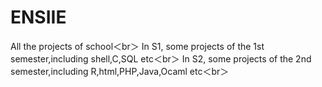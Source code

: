 # ENSIIE
  All the projects of school＜br＞
  In S1, some projects of the 1st semester,including shell,C,SQL etc＜br＞
  In S2, some projects of the 2nd semester,including R,html,PHP,Java,Ocaml etc＜br＞
